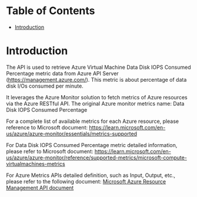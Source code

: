 # Table of Contents
- [Introduction](#introduction)


# Introduction <a name="introduction"></a>
The API is used to retrieve Azure Virtual Machine Data Disk IOPS Consumed Percentage metric data from Azure API Server (https://management.azure.com/). This metric is about percentage of data disk I/Os consumed per minute.



It leverages the Azure Monitor solution to fetch metrics of Azure resources via the Azure RESTful API. The original Azure monitor metrics name: Data Disk IOPS Consumed Percentage



For a complete list of available metrics for each Azure resource, please reference to Microsoft document: https://learn.microsoft.com/en-us/azure/azure-monitor/essentials/metrics-supported 

For Data Disk IOPS Consumed Percentage metric detailed information, please refer to Microsoft document: https://learn.microsoft.com/en-us/azure/azure-monitor/reference/supported-metrics/microsoft-compute-virtualmachines-metrics

For Azure Metrics APIs detailed definition, such as Input, Output, etc., please refer to the following document:
[Microsoft Azure Resource Management API document](https://learn.microsoft.com/en-us/rest/api/monitor/metrics/list?view=rest-monitor-2023-10-01&tabs=HTTP)
